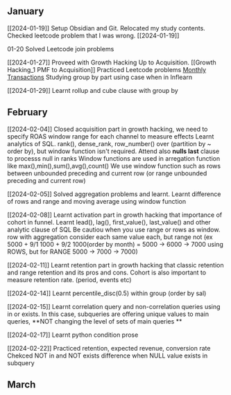 
## January

[[2024-01-19]] Setup Obsidian and Git. Relocated my study contents. Checked leetcode problem that I was wrong. [[2024-01-19]]

01-20 Solved Leetcode join problems

[[2024-01-27]] Proveed with Growth Hacking Up to Acquisition. [[Growth Hacking_1 PMF to Acquisition]]
Practiced Leetcode problems [Monthly Transactions](https://github.com/NeoSeo/Obsidian/blob/2200e8b86a489dd49589cc70a5c3038b31ac8780/SQL/pivot_example_2.sql)
Studying group by part using case when in Inflearn

[[2024-01-29]] Learnt rollup and cube clause with group by

## February

[[2024-02-04]] Closed acquisition part in growth hacking, we need to specify ROAS window range for each channel to measure effects
Learnt analytics of SQL. rank(), dense_rank, row_number() over (partition by ~ order by), but window function isn't required. Attend also **nulls last** clause to processs null in ranks
Window functions are used in arregation function like max(),min(),sum(),avg(),count()
We use window function such as rows between unbounded preceding and current row (or range unbounded preceding and current row)

[[2024-02-05]] Solved aggregation problems and learnt. Learnt difference of rows and range and moving average using window function

[[2024-02-08]] Learnt activation part in growth hacking that importance of cohort in funnel.
Learnt lead(), lag(), first_value(), last_value() and other analytic clause of SQL
Be cautiou when you use range or rows as window. row with aggregation consider each same value each, but range not (ex 5000 + 9/1 1000 + 9/2 1000(order by month) = 5000 -> 6000 -> 7000 using ROWS, but for RANGE 5000 -> 7000 -> 7000)

[[2024-02-11]] Learnt retention part in growth hacking that classic retention and range retention and its pros and cons. Cohort is also important to measure retention rate. (period, events etc)

[[2024-02-14]] Learnt percentile_disc(0.5) within group (order by sal)

[[2024-02-15]] Learnt correlation query and non-correlation queries using in or exists. In this case, subqueries are offering unique values to main queries, **NOT changing the level of sets of main queries **  

[[2024-02-17]] Learnt python condition prose

[[2024-02-22]] Practiced retention, expected revenue, conversion rate
Chekced NOT in and NOT exists difference when NULL value exists in subquery

## March
